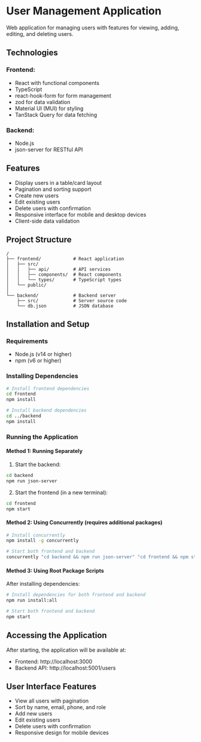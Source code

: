 # User Management Application

Web application for managing users with features for viewing, adding, editing, and deleting users.

## Technologies

### Frontend:

-   React with functional components
-   TypeScript
-   react-hook-form for form management
-   zod for data validation
-   Material UI (MUI) for styling
-   TanStack Query for data fetching

### Backend:

-   Node.js
-   json-server for RESTful API

## Features

-   Display users in a table/card layout
-   Pagination and sorting support
-   Create new users
-   Edit existing users
-   Delete users with confirmation
-   Responsive interface for mobile and desktop devices
-   Client-side data validation

## Project Structure

```
/
├── frontend/            # React application
│   ├── src/
│   │   ├── api/         # API services
│   │   ├── components/  # React components
│   │   └── types/       # TypeScript types
│   └── public/
│
└── backend/             # Backend server
    ├── src/             # Server source code
    └── db.json          # JSON database
```

## Installation and Setup

### Requirements

-   Node.js (v14 or higher)
-   npm (v6 or higher)

### Installing Dependencies

```bash
# Install frontend dependencies
cd frontend
npm install

# Install backend dependencies
cd ../backend
npm install
```

### Running the Application

#### Method 1: Running Separately

1. Start the backend:

```bash
cd backend
npm run json-server
```

2. Start the frontend (in a new terminal):

```bash
cd frontend
npm start
```

#### Method 2: Using Concurrently (requires additional packages)

```bash
# Install concurrently
npm install -g concurrently

# Start both frontend and backend
concurrently "cd backend && npm run json-server" "cd frontend && npm start"
```

#### Method 3: Using Root Package Scripts

After installing dependencies:

```bash
# Install dependencies for both frontend and backend
npm run install:all

# Start both frontend and backend
npm start
```

## Accessing the Application

After starting, the application will be available at:

-   Frontend: http://localhost:3000
-   Backend API: http://localhost:5001/users

## User Interface Features

-   View all users with pagination
-   Sort by name, email, phone, and role
-   Add new users
-   Edit existing users
-   Delete users with confirmation
-   Responsive design for mobile devices
